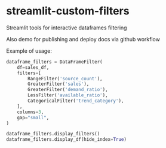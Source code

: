 # streamlit-custom-filters
Streamlit tools for interactive dataframes filtering

Also demo for publishing and deploy docs via github workflow

Example of usage:

```python
dataframe_filters = DataFrameFilter(
    df=sales_df,
    filters=[
        RangeFilter('source_count'),
        GreaterFilter('sales'),
        GreaterFilter('demand_ratio'),
        LessFilter('available_ratio'),
        CategoricalFilter('trend_category'),
    ],
    columns=3,
    gap="small",
)

dataframe_filters.display_filters()
dataframe_filters.display_df(hide_index=True)
```
